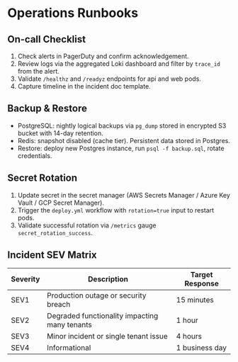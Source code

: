# Operations Runbooks

## On-call Checklist

1. Check alerts in PagerDuty and confirm acknowledgement.
2. Review logs via the aggregated Loki dashboard and filter by `trace_id` from the alert.
3. Validate `/healthz` and `/readyz` endpoints for api and web pods.
4. Capture timeline in the incident doc template.

## Backup & Restore

- PostgreSQL: nightly logical backups via `pg_dump` stored in encrypted S3 bucket with 14-day retention.
- Redis: snapshot disabled (cache tier). Persistent data stored in Postgres.
- Restore: deploy new Postgres instance, run `psql -f backup.sql`, rotate credentials.

## Secret Rotation

1. Update secret in the secret manager (AWS Secrets Manager / Azure Key Vault / GCP Secret Manager).
2. Trigger the `deploy.yml` workflow with `rotation=true` input to restart pods.
3. Validate successful rotation via `/metrics` gauge `secret_rotation_success`.

## Incident SEV Matrix

| Severity | Description | Target Response |
|----------|-------------|-----------------|
| SEV1 | Production outage or security breach | 15 minutes |
| SEV2 | Degraded functionality impacting many tenants | 1 hour |
| SEV3 | Minor incident or single tenant issue | 4 hours |
| SEV4 | Informational | 1 business day |
